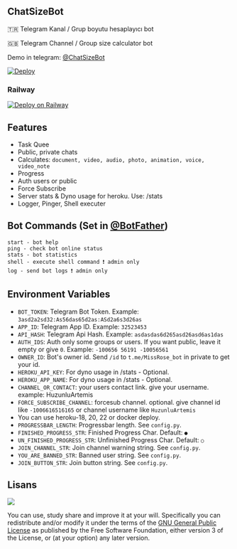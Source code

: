 ## ChatSizeBot

🇹🇷 Telegram Kanal / Grup boyutu hesaplayıcı bot

🇬🇧 Telegram Channel / Group size calculator bot

Demo in telegram: [@ChatSizeBot](https://t.me/ChatSizeBot)

[![Deploy](https://www.herokucdn.com/deploy/button.svg)](https://heroku.com/deploy?template=https://github.com/appu2006/chatuttan)

### Railway
[![Deploy on Railway](https://railway.app/button.svg)](https://railway.app/new/template/09aFxe)

## Features

- Task Quee
- Public, private chats
- Calculates: `document, video, audio, photo, animation, voice, video_note`
- Progress
- Auth users or public
- Force Subscribe
- Server stats & Dyno usage for heroku. Use: /stats
- Logger, Pinger, Shell executer

## Bot Commands (Set in [@BotFather](https://t.me/BotFather))

```
start - bot help
ping - check bot online status
stats - bot statistics
shell - execute shell command ❗ admin only
log - send bot logs ❗ admin only
```

## Environment Variables

- `BOT_TOKEN`: Telegram Bot Token. Example: `3asd2a2sd32:As56das65d2as:ASd2a6s3d26as`
- `APP_ID`: Telegram App ID. Example: `32523453`
- `API_HASH`: Telegram Api Hash. Example: `asdasdas6d265asd26asd6as1das`
- `AUTH_IDS`: Auth only some groups or users. If you want public, leave it empty or give `0`. Example: `-100656 56191 -10056561`
- `OWNER_ID`: Bot's owner id. Send `/id` to `t.me/MissRose_bot` in private to get your id.
- `HEROKU_API_KEY`: For dyno usage in /stats - Optional.
- `HEROKU_APP_NAME`: For dyno usage in /stats - Optional.
- `CHANNEL_OR_CONTACT`: your users contact link. give your username. example: HuzunluArtemis
- `FORCE_SUBSCRIBE_CHANNEL`: forcesub channel. optional. give channel id like `-1006616516165` or channel username like `HuzunluArtemis`
- You can use heroku-18, 20, 22 or docker deploy.
- `PROGRESSBAR_LENGTH`: Progressbar length. See `config.py`.
- `FINISHED_PROGRESS_STR`: Finished Progress Char. Default: `●`
- `UN_FINISHED_PROGRESS_STR`: Unfinished Progress Char. Default: `○`
- `JOIN_CHANNEL_STR`: Join channel warning string. See `config.py`.
- `YOU_ARE_BANNED_STR`: Banned user string. See `config.py`.
- `JOIN_BUTTON_STR`: Join button string. See `config.py`.

## Lisans

![](https://www.gnu.org/graphics/gplv3-127x51.png)

You can use, study share and improve it at your will. Specifically you can redistribute and/or modify it under the terms of the [GNU General Public License](https://www.gnu.org/licenses/gpl-3.0.html) as published by the Free Software Foundation, either version 3 of the License, or (at your option) any later version.

